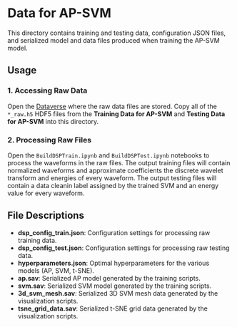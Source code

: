 # Data for AP-SVM

This directory contains training and testing data, configuration JSON files, and serialized model and data files produced when training the AP-SVM model.

## Usage

### 1. Accessing Raw Data

Open the [Dataverse](https://dataverse.unc.edu/dataverse/apsvmdatacleaning) where the raw data files are stored. Copy all of the `*_raw.h5` HDF5 files from the **Training Data for AP-SVM** and **Testing Data for AP-SVM** into this directory. 

### 2. Processing Raw Files

Open the `BuildDSPTrain.ipynb` and `BuildDSPTest.ipynb` notebooks to process the waveforms in the raw files. The output training files will contain normalized waveforms and approximate coefficients the discrete wavelet transform and energies of every waveform. The output testing files will contain a data cleanin label assigned by the trained SVM and an energy value for every waveform. 

## File Descriptions

- **dsp_config_train.json**: Configuration settings for processing raw training data.
- **dsp_config_test.json**: Configuration settings for processing raw testing data.
- **hyperparameters.json**: Optimal hyperparameters for the various models (AP, SVM, t-SNE).
- **ap.sav**: Serialized AP model generated by the training scripts.
- **svm.sav**: Serialized SVM model generated by the training scripts.
- **3d_svm_mesh.sav**: Serialized 3D SVM mesh data generated by the visualization scripts.
- **tsne_grid_data.sav**: Serialized t-SNE grid data generated by the visualization scripts.